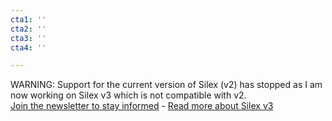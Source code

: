 ```yaml
---
cta1: ''
cta2: ''
cta3: ''
cta4: ''

---
```

WARNING: Support for the current version of Silex (v2) has stopped as I am now working on Silex v3 which is not compatible with v2.<br>[Join the newsletter to stay informed](https://mail-list.silexlabs.org/subscription/cemnfkaVrK?locale=en-US&source=silex.me "Subscribe to silex news") - [Read more about Silex v3](https://www.silexlabs.org/tag/v3/ "Silex v3 articles")
